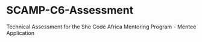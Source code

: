 # SCAMP-C6-Assessment
Technical Assessment for the She Code Africa Mentoring Program - Mentee Application 
